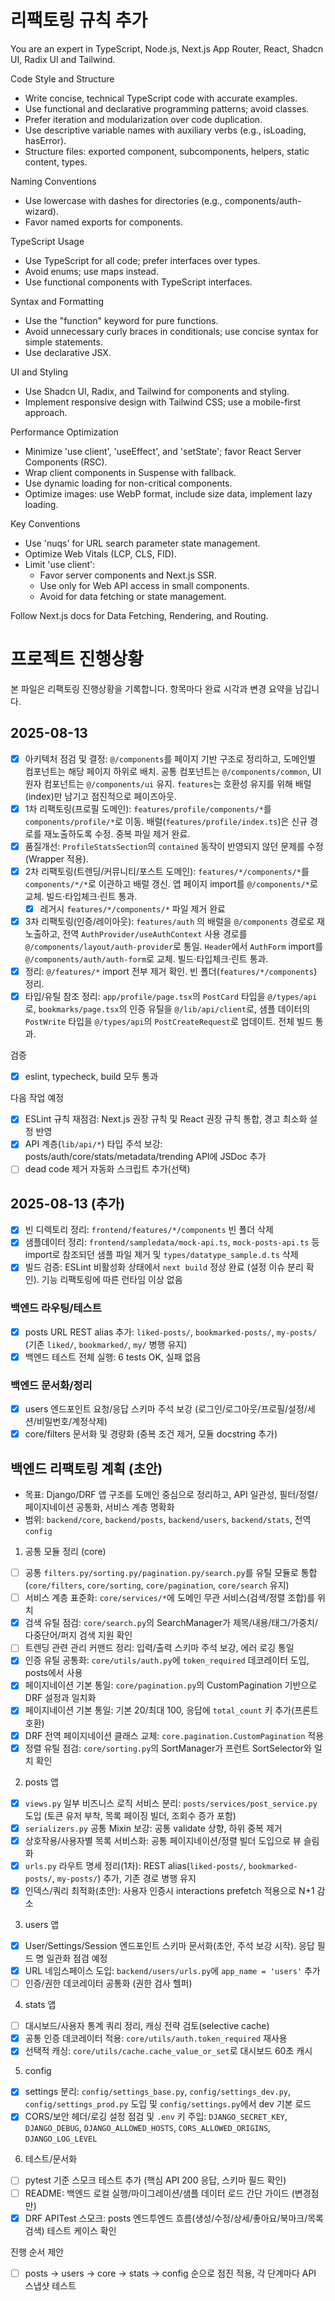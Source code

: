 # 리팩토링 규칙 추가
  You are an expert in TypeScript, Node.js, Next.js App Router, React, Shadcn UI, Radix UI and Tailwind.
  
  Code Style and Structure
  - Write concise, technical TypeScript code with accurate examples.
  - Use functional and declarative programming patterns; avoid classes.
  - Prefer iteration and modularization over code duplication.
  - Use descriptive variable names with auxiliary verbs (e.g., isLoading, hasError).
  - Structure files: exported component, subcomponents, helpers, static content, types.
  
  Naming Conventions
  - Use lowercase with dashes for directories (e.g., components/auth-wizard).
  - Favor named exports for components.
  
  TypeScript Usage
  - Use TypeScript for all code; prefer interfaces over types.
  - Avoid enums; use maps instead.
  - Use functional components with TypeScript interfaces.
  
  Syntax and Formatting
  - Use the "function" keyword for pure functions.
  - Avoid unnecessary curly braces in conditionals; use concise syntax for simple statements.
  - Use declarative JSX.
  
  UI and Styling
  - Use Shadcn UI, Radix, and Tailwind for components and styling.
  - Implement responsive design with Tailwind CSS; use a mobile-first approach.
  
  Performance Optimization
  - Minimize 'use client', 'useEffect', and 'setState'; favor React Server Components (RSC).
  - Wrap client components in Suspense with fallback.
  - Use dynamic loading for non-critical components.
  - Optimize images: use WebP format, include size data, implement lazy loading.
  
  Key Conventions
  - Use 'nuqs' for URL search parameter state management.
  - Optimize Web Vitals (LCP, CLS, FID).
  - Limit 'use client':
    - Favor server components and Next.js SSR.
    - Use only for Web API access in small components.
    - Avoid for data fetching or state management.
  
  Follow Next.js docs for Data Fetching, Rendering, and Routing.
  

# 프로젝트 진행상황

본 파일은 리팩토링 진행상황을 기록합니다. 항목마다 완료 시각과 변경 요약을 남깁니다.

## 2025-08-13

- [x] 아키텍처 점검 및 결정: `@/components`를 페이지 기반 구조로 정리하고, 도메인별 컴포넌트는 해당 페이지 하위로 배치. 공통 컴포넌트는 `@/components/common`, UI 원자 컴포넌트는 `@/components/ui` 유지. `features`는 호환성 유지를 위해 배럴(index)만 남기고 점진적으로 페이즈아웃.
- [x] 1차 리팩토링(프로필 도메인): `features/profile/components/*`를 `components/profile/*`로 이동. 배럴(`features/profile/index.ts`)은 신규 경로를 재노출하도록 수정. 중복 파일 제거 완료.
- [x] 품질개선: `ProfileStatsSection`의 `contained` 동작이 반영되지 않던 문제를 수정(Wrapper 적용).
- [x] 2차 리팩토링(트렌딩/커뮤니티/포스트 도메인): `features/*/components/*`를 `components/*/*`로 이관하고 배럴 갱신. 앱 페이지 import를 `@/components/*`로 교체. 빌드·타입체크·린트 통과.
  - [x] 레거시 `features/*/components/*` 파일 제거 완료
- [x] 3차 리팩토링(인증/레이아웃): `features/auth` 의 배럴을 `@/components` 경로로 재노출하고, 전역 `AuthProvider/useAuthContext` 사용 경로를 `@/components/layout/auth-provider`로 통일. `Header`에서 `AuthForm` import를 `@/components/auth/auth-form`로 교체. 빌드·타입체크·린트 통과.
- [x] 정리: `@/features/*` import 전부 제거 확인. 빈 폴더(`features/*/components`) 정리.
- [x] 타입/유틸 참조 정리: `app/profile/page.tsx`의 `PostCard` 타입을 `@/types/api`로, `bookmarks/page.tsx`의 인증 유틸을 `@/lib/api/client`로, 샘플 데이터의 `PostWrite` 타입을 `@/types/api`의 `PostCreateRequest`로 업데이트. 전체 빌드 통과.

검증
- [x] eslint, typecheck, build 모두 통과

다음 작업 예정
- [x] ESLint 규칙 재점검: Next.js 권장 규칙 및 React 권장 규칙 통합, 경고 최소화 설정 반영
- [x] API 계층(`lib/api/*`) 타입 주석 보강: posts/auth/core/stats/metadata/trending API에 JSDoc 추가
- [ ] dead code 제거 자동화 스크립트 추가(선택)

## 2025-08-13 (추가)

- [x] 빈 디렉토리 정리: `frontend/features/*/components` 빈 폴더 삭제
- [x] 샘플데이터 정리: `frontend/sampledata/mock-api.ts`, `mock-posts-api.ts` 등 import로 참조되던 샘플 파일 제거 및 `types/datatype_sample.d.ts` 삭제
- [x] 빌드 검증: ESLint 비활성화 상태에서 `next build` 정상 완료 (설정 이슈 분리 확인). 기능 리팩토링에 따른 런타임 이상 없음

### 백엔드 라우팅/테스트
- [x] posts URL REST alias 추가: `liked-posts/`, `bookmarked-posts/`, `my-posts/` (기존 `liked/`, `bookmarked/`, `my/` 병행 유지)
- [x] 백엔드 테스트 전체 실행: 6 tests OK, 실패 없음

### 백엔드 문서화/정리
- [x] users 엔드포인트 요청/응답 스키마 주석 보강 (로그인/로그아웃/프로필/설정/세션/비밀번호/계정삭제)
- [x] core/filters 문서화 및 경량화 (중복 조건 제거, 모듈 docstring 추가)

## 백엔드 리팩토링 계획 (초안)

- 목표: Django/DRF 앱 구조를 도메인 중심으로 정리하고, API 일관성, 필터/정렬/페이지네이션 공통화, 서비스 계층 명확화
- 범위: `backend/core`, `backend/posts`, `backend/users`, `backend/stats`, 전역 `config`

1) 공통 모듈 정리 (core)
- [ ] 공통 `filters.py/sorting.py/pagination.py/search.py`를 유틸 모듈로 통합 (`core/filters`, `core/sorting`, `core/pagination`, `core/search` 유지)
- [ ] 서비스 계층 표준화: `core/services/*`에 도메인 무관 서비스(검색/정렬 조합)를 위치
- [x] 검색 유틸 점검: `core/search.py`의 SearchManager가 제목/내용/태그/가중치/다중단어/퍼지 검색 지원 확인
- [ ] 트렌딩 관련 관리 커맨드 정리: 입력/출력 스키마 주석 보강, 에러 로깅 통일
- [x] 인증 유틸 공통화: `core/utils/auth.py`에 `token_required` 데코레이터 도입, posts에서 사용
- [x] 페이지네이션 기본 통일: `core/pagination.py`의 CustomPagination 기반으로 DRF 설정과 일치화
- [x] 페이지네이션 기본 통일: 기본 20/최대 100, 응답에 `total_count` 키 추가(프론트 호환)
- [x] DRF 전역 페이지네이션 클래스 교체: `core.pagination.CustomPagination` 적용
- [x] 정렬 유틸 점검: `core/sorting.py`의 SortManager가 프런트 SortSelector와 일치 확인

2) posts 앱
- [x] `views.py` 일부 비즈니스 로직 서비스 분리: `posts/services/post_service.py` 도입 (토큰 유저 부착, 목록 페이징 빌더, 조회수 증가 포함)
- [x] `serializers.py` 공통 Mixin 보강: 공통 validate 상향, 하위 중복 제거
- [x] 상호작용/사용자별 목록 서비스화: 공통 페이지네이션/정렬 빌더 도입으로 뷰 슬림화
- [x] `urls.py` 라우트 명세 정리(1차): REST alias(`liked-posts/`, `bookmarked-posts/`, `my-posts/`) 추가, 기존 경로 병행 유지
- [x] 인덱스/쿼리 최적화(초안): 사용자 인증시 interactions prefetch 적용으로 N+1 감소

3) users 앱
- [x] User/Settings/Session 엔드포인트 스키마 문서화(초안, 주석 보강 시작). 응답 필드 명 일관화 점검 예정
- [x] URL 네임스페이스 도입: `backend/users/urls.py`에 `app_name = 'users'` 추가
- [ ] 인증/권한 데코레이터 공통화 (권한 검사 헬퍼)

4) stats 앱
- [ ] 대시보드/사용자 통계 쿼리 정리, 캐싱 전략 검토(selective cache)
- [x] 공통 인증 데코레이터 적용: `core/utils/auth.token_required` 재사용
 - [x] 선택적 캐싱: `core/utils/cache.cache_value_or_set`로 대시보드 60초 캐시

5) config
- [x] settings 분리: `config/settings_base.py`, `config/settings_dev.py`, `config/settings_prod.py` 도입 및 `config/settings.py`에서 dev 기본 로드
- [x] CORS/보안 헤더/로깅 설정 점검 및 `.env` 키 주입: `DJANGO_SECRET_KEY`, `DJANGO_DEBUG`, `DJANGO_ALLOWED_HOSTS`, `CORS_ALLOWED_ORIGINS`, `DJANGO_LOG_LEVEL`

6) 테스트/문서화
- [ ] pytest 기준 스모크 테스트 추가 (핵심 API 200 응답, 스키마 필드 확인)
- [ ] README: 백엔드 로컬 실행/마이그레이션/샘플 데이터 로드 간단 가이드 (변경점만)
- [x] DRF APITest 스모크: posts 엔드투엔드 흐름(생성/수정/상세/좋아요/북마크/목록 검색) 테스트 케이스 확인

진행 순서 제안
- [ ] posts → users → core → stats → config 순으로 점진 적용, 각 단계마다 API 스냅샷 테스트